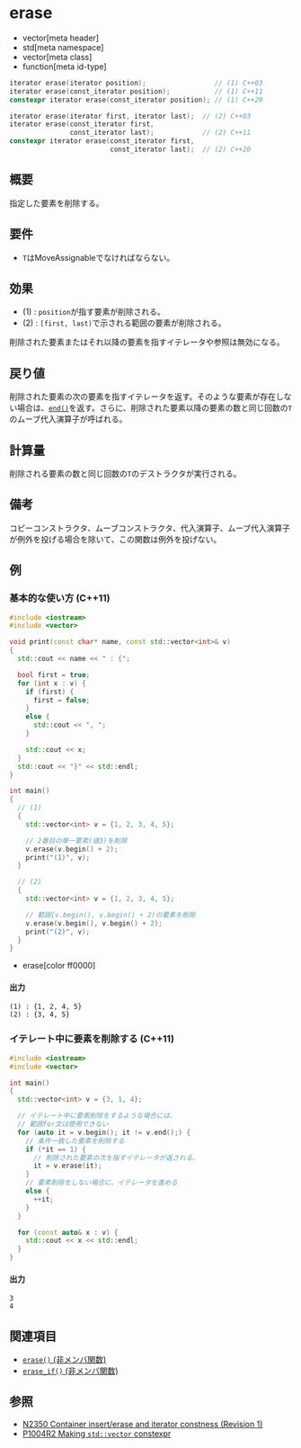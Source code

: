 # erase
* vector[meta header]
* std[meta namespace]
* vector[meta class]
* function[meta id-type]

```cpp
iterator erase(iterator position);                 // (1) C++03
iterator erase(const_iterator position);           // (1) C++11
constexpr iterator erase(const_iterator position); // (1) C++20

iterator erase(iterator first, iterator last);  // (2) C++03
iterator erase(const_iterator first,
               const_iterator last);            // (2) C++11
constexpr iterator erase(const_iterator first,
                         const_iterator last);  // (2) C++20
```

## 概要
指定した要素を削除する。


## 要件
- `T`はMoveAssignableでなければならない。


## 効果
- (1) : `position`が指す要素が削除される。
- (2) : `[first, last)`で示される範囲の要素が削除される。

削除された要素またはそれ以降の要素を指すイテレータや参照は無効になる。


## 戻り値
削除された要素の次の要素を指すイテレータを返す。そのような要素が存在しない場合は、[`end()`](end.md)を返す。さらに、削除された要素以降の要素の数と同じ回数の`T`のムーブ代入演算子が呼ばれる。


## 計算量
削除される要素の数と同じ回数の`T`のデストラクタが実行される。


## 備考
コピーコンストラクタ、ムーブコンストラクタ、代入演算子、ムーブ代入演算子が例外を投げる場合を除いて、この関数は例外を投げない。

## 例
### 基本的な使い方 (C++11)
```cpp example
#include <iostream>
#include <vector>

void print(const char* name, const std::vector<int>& v)
{
  std::cout << name << " : {";

  bool first = true;
  for (int x : v) {
    if (first) {
      first = false;
    }
    else {
      std::cout << ", ";
    }

    std::cout << x;
  }
  std::cout << "}" << std::endl;
}

int main()
{
  // (1)
  {
    std::vector<int> v = {1, 2, 3, 4, 5};

    // 2番目の単一要素(値3)を削除
    v.erase(v.begin() + 2);
    print("(1)", v);
  }

  // (2)
  {
    std::vector<int> v = {1, 2, 3, 4, 5};

    // 範囲[v.begin(), v.begin() + 2)の要素を削除
    v.erase(v.begin(), v.begin() + 2);
    print("(2)", v);
  }
}
```
* erase[color ff0000]

#### 出力
```
(1) : {1, 2, 4, 5}
(2) : {3, 4, 5}
```


### イテレート中に要素を削除する (C++11)
```cpp example
#include <iostream>
#include <vector>

int main()
{
  std::vector<int> v = {3, 1, 4};

  // イテレート中に要素削除をするような場合には、
  // 範囲for文は使用できない
  for (auto it = v.begin(); it != v.end();) {
    // 条件一致した要素を削除する
    if (*it == 1) {
      // 削除された要素の次を指すイテレータが返される。
      it = v.erase(it);
    }
    // 要素削除をしない場合に、イテレータを進める
    else {
      ++it;
    }
  }

  for (const auto& x : v) {
    std::cout << x << std::endl;
  }
}
```

#### 出力
```
3
4
```


## 関連項目
- [`erase()` (非メンバ関数)](erase_free.md)
- [`erase_if()` (非メンバ関数)](erase_if_free.md)


## 参照
- [N2350 Container insert/erase and iterator constness (Revision 1)](http://www.open-std.org/jtc1/sc22/wg21/docs/papers/2007/n2350.pdf)
- [P1004R2 Making `std::vector` constexpr](https://www.open-std.org/jtc1/sc22/wg21/docs/papers/2019/p1004r2.pdf)
